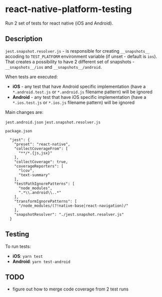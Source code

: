 # react-native-platform-testing

Run 2 set of tests for react native (iOS and Android).

## Description

`jest.snapshot.resolver.js` - is responsible for creating `__snapshots__` accoding to `TEST_PLATFORM` environment variable (if unset - default is `ios`). That creates a possibility to have 2 different set of snapshots - `__snapshots__/ios` and `__snapshots__/android`. 

When tests are executed:
- **iOS** - any test that have Android specific implementation (have a `*.android.test.js` or `*.android.js` filename pattern) will be ignored
- **Android** - any test that have iOS specific implementation (have a `*.ios.test.js` or `*.ios.js` filename pattern) will be ignored


Main changes are:

`jest.android.json`
`jest.snapshot.resolver.js`

`package.json`
```
  "jest": {
    "preset": "react-native",
    "collectCoverageFrom": [
      "**/*.{js,jsx}"
    ],
    "collectCoverage": true,
    "coverageReporters": [
      "lcov",
      "text-summary"
    ],
    "testPathIgnorePatterns": [
      "node_modules",
      ".*\\.android\\..*"
    ],
    "transformIgnorePatterns": [
      "/node_modules/(?!native-base|react-navigation)/"
    ],
    "snapshotResolver": "./jest.snapshot.resolver.js"
  }
```

## Testing

To run tests:
- **iOS**: `yarn test`
- **Android**: `yarn test-android`

## TODO

- figure out how to merge code coverage from 2 test runs
